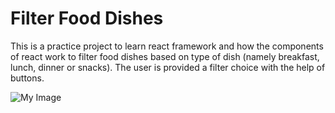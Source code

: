 # Filter Food Dishes

This is a practice project to learn react framework and how the components of react work to filter food dishes based on type of dish (namely breakfast, lunch, dinner or snacks). The user is provided a filter choice with the help of buttons. 

![My Image](filter.jpg)
